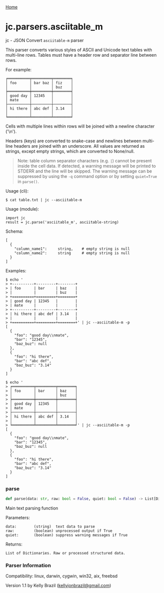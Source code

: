 [Home](https://kellyjonbrazil.github.io/jc/)
<a id="jc.parsers.asciitable_m"></a>

# jc.parsers.asciitable\_m

jc - JSON Convert `asciitable-m` parser

This parser converts various styles of ASCII and Unicode text tables with
multi-line rows. Tables must have a header row and separator line between
rows.

For example:

    ╒══════════╤═════════╤════════╕
    │ foo      │ bar baz │ fiz    │
    │          │         │ buz    │
    ╞══════════╪═════════╪════════╡
    │ good day │ 12345   │        │
    │ mate     │         │        │
    ├──────────┼─────────┼────────┤
    │ hi there │ abc def │ 3.14   │
    │          │         │        │
    ╘══════════╧═════════╧════════╛

Cells with multiple lines within rows will be joined with a newline
character ('\\n').

Headers (keys) are converted to snake-case and newlines between multi-line
headers are joined with an underscore. All values are returned as strings,
except empty strings, which are converted to None/null.

> Note: table column separator characters (e.g. `|`) cannot be present
  inside the cell data. If detected, a warning message will be printed to
  STDERR and the line will be skipped. The warning message can be suppressed
  by using the `-q` command option or by setting `quiet=True` in `parse()`.

Usage (cli):

    $ cat table.txt | jc --asciitable-m

Usage (module):

    import jc
    result = jc.parse('asciitable_m', asciitable-string)

Schema:

    [
      {
        "column_name1":     string,    # empty string is null
        "column_name2":     string     # empty string is null
      }
    ]

Examples:

    $ echo '
    > +----------+---------+--------+
    > | foo      | bar     | baz    |
    > |          |         | buz    |
    > +==========+=========+========+
    > | good day | 12345   |        |
    > | mate     |         |        |
    > +----------+---------+--------+
    > | hi there | abc def | 3.14   |
    > |          |         |        |
    > +==========+=========+========+' | jc --asciitable-m -p
    [
      {
        "foo": "good day\\nmate",
        "bar": "12345",
        "baz_buz": null
      },
      {
        "foo": "hi there",
        "bar": "abc def",
        "baz_buz": "3.14"
      }
    ]

    $ echo '
    > ╒══════════╤═════════╤════════╕
    > │ foo      │ bar     │ baz    │
    > │          │         │ buz    │
    > ╞══════════╪═════════╪════════╡
    > │ good day │ 12345   │        │
    > │ mate     │         │        │
    > ├──────────┼─────────┼────────┤
    > │ hi there │ abc def │ 3.14   │
    > │          │         │        │
    > ╘══════════╧═════════╧════════╛' | jc --asciitable-m -p
    [
      {
        "foo": "good day\\nmate",
        "bar": "12345",
        "baz_buz": null
      },
      {
        "foo": "hi there",
        "bar": "abc def",
        "baz_buz": "3.14"
      }
    ]

<a id="jc.parsers.asciitable_m.parse"></a>

### parse

```python
def parse(data: str, raw: bool = False, quiet: bool = False) -> List[Dict]
```

Main text parsing function

Parameters:

    data:        (string)  text data to parse
    raw:         (boolean) unprocessed output if True
    quiet:       (boolean) suppress warning messages if True

Returns:

    List of Dictionaries. Raw or processed structured data.

### Parser Information
Compatibility:  linux, darwin, cygwin, win32, aix, freebsd

Version 1.1 by Kelly Brazil (kellyjonbrazil@gmail.com)
